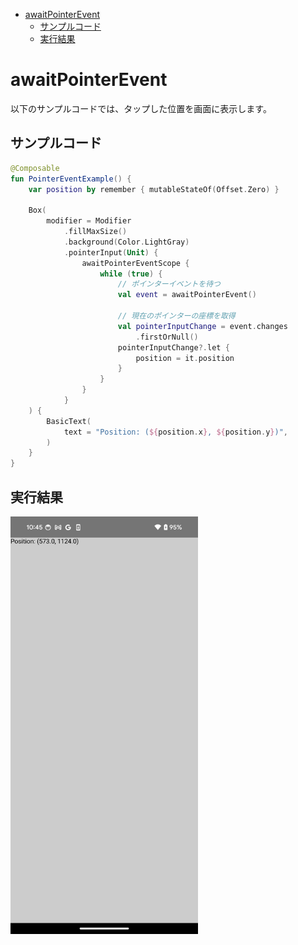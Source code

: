 - [awaitPointerEvent](#awaitpointerevent)
  - [サンプルコード](#サンプルコード)
  - [実行結果](#実行結果)


# awaitPointerEvent

以下のサンプルコードでは、タップした位置を画面に表示します。


## サンプルコード

```kotlin
@Composable
fun PointerEventExample() {
    var position by remember { mutableStateOf(Offset.Zero) }

    Box(
        modifier = Modifier
            .fillMaxSize()
            .background(Color.LightGray)
            .pointerInput(Unit) {
                awaitPointerEventScope {
                    while (true) {
                        // ポインターイベントを待つ
                        val event = awaitPointerEvent()

                        // 現在のポインターの座標を取得
                        val pointerInputChange = event.changes
                            .firstOrNull()
                        pointerInputChange?.let {
                            position = it.position
                        }
                    }
                }
            }
    ) {
        BasicText(
            text = "Position: (${position.x}, ${position.y})",
        )
    }
}
```


## 実行結果

<img src="./画像/awaitPointerEvent サンプル.png" width="300">

